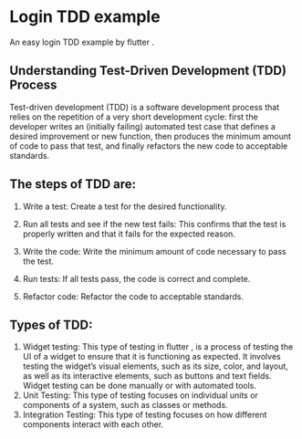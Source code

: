 # Login TDD example

An easy login TDD example by flutter .

## Understanding Test-Driven Development (TDD) Process

Test-driven development (TDD) is a software development process that relies on the repetition of a very short development cycle: first the developer writes an (initially failing) automated test case that defines a desired improvement or new function, then produces the minimum amount of code to pass that test, and finally refactors the new code to acceptable standards.

## The steps of TDD are:

1. Write a test: Create a test for the desired functionality.

2. Run all tests and see if the new test fails: This confirms that the test is properly written and that it fails for the expected reason.

3. Write the code: Write the minimum amount of code necessary to pass the test.

4. Run tests: If all tests pass, the code is correct and complete.

5. Refactor code: Refactor the code to acceptable standards.

## Types of TDD:
1. Widget testing: This type of testing in flutter , is a process of testing the UI of a widget to ensure that it is functioning as expected. It involves testing the widget’s visual elements, such as its size, color, and layout, as well as its interactive elements, such as buttons and text fields. Widget testing can be done manually or with automated tools.
2. Unit Testing: This type of testing focuses on individual units or components of a system, such as classes or methods.
3. Integration Testing: This type of testing focuses on how different components interact with each other.
